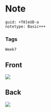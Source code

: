 # Note
```
guid: +T0]eUD-a
notetype: Basic+++
```

### Tags
```
Week7
```

## Front
<img src="paste-7a15e3619b16798cafd6974be378fd322c9648e0.jpg">

## Back
<img src="paste-568eaf409ce5df845c2f7ecc8766a74f0facca7e.jpg">
